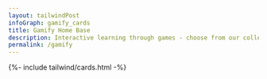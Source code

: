 ```yaml
---
layout: tailwindPost
infoGraph: gamify_cards
title: Gamify Home Base
description: Interactive learning through games - choose from our collection of educational tools and simulations that make learning computer science concepts engaging and fun.
permalink: /gamify
---
```


{%- include tailwind/cards.html -%}
